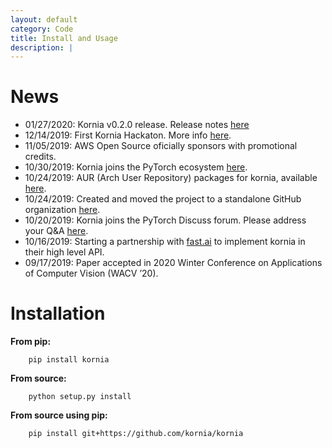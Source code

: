 ```yaml
---
layout: default
category: Code
title: Install and Usage
description: |
---
```


News
====

- 01/27/2020: Kornia v0.2.0 release. Release notes [here](https://github.com/kornia/kornia/releases/tag/v0.2.0)
- 12/14/2019: First Kornia Hackaton. More info [here](http://osvf.org/kornia-hackathon).
- 11/05/2019: AWS Open Source oficially sponsors with promotional credits.
- 10/30/2019: Kornia joins the PyTorch ecosystem [here](https://pytorch.org/ecosystem).
- 10/24/2019: AUR (Arch User Repository) packages for kornia, available [here](https://aur.archlinux.org/packages/python-kornia/).
- 10/24/2019: Created and moved the project to a standalone GitHub organization [here](https://github.com/kornia).
- 10/20/2019: Kornia joins the PyTorch Discuss forum. Please address your Q&A [here](https://discuss.pytorch.org/c/vision/kornia).
- 10/16/2019: Starting a partnership with [fast.ai](https://www.fast.ai/) to implement kornia in their high level API.
- 09/17/2019: Paper accepted in 2020 Winter Conference on Applications of Computer Vision (WACV ’20).


Installation
============


**From pip:**

```
    pip install kornia
```


**From source:**

```
    python setup.py install
```


**From source using pip:**

```
    pip install git+https://github.com/kornia/kornia
```

